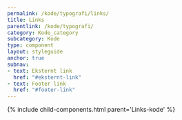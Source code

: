 ```yaml
---
permalink: /kode/typografi/links/
title: Links
parentlink: /kode/typografi/
category: Kode_category
subcategory: Kode
type: component
layout: styleguide
anchor: true
subnav:
- text: Eksternt link
  href: "#eksternt-link"
- text: Footer link
  href: "#footer-link"
---
```


{% include child-components.html parent='Links-kode' %}
